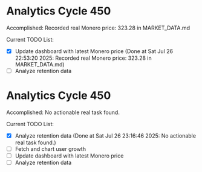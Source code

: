 # Analytics Cycle 450

Accomplished: Recorded real Monero price: 323.28 in MARKET_DATA.md

Current TODO List:

- [x] Update dashboard with latest Monero price  (Done at Sat Jul 26 22:53:20 2025: Recorded real Monero price: 323.28 in MARKET_DATA.md)
- [ ] Analyze retention data

# Analytics Cycle 450

Accomplished: No actionable real task found.

Current TODO List:

- [x] Analyze retention data  (Done at Sat Jul 26 23:16:46 2025: No actionable real task found.)
- [ ] Fetch and chart user growth
- [ ] Update dashboard with latest Monero price
- [ ] Analyze retention data